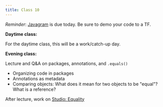 ```yaml
---
title: Class 10 
---
```


*Reminder*: [Javagram][javagram] is due today. Be sure to demo your code to a TF.

**Daytime class:**

For the daytime class, this will be a work/catch-up day.

**Evening class:**

Lecture and Q&A on packages, annotations, and `.equals()`
- Organizing code in packages
- Annotations as metadata
- Comparing objects: What does it mean for two objects to be "equal"? What is a reference?

After lecture, work on [Studio: Equality][equality]

[equality]: ../../materials/studios/equality
[javagram]: ../../materials/assignments/javagram
